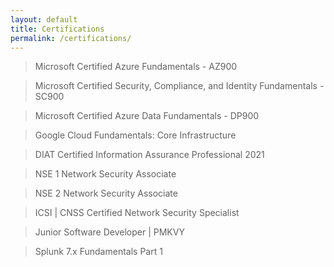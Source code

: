 ```yaml
---
layout: default
title: Certifications
permalink: /certifications/
---
```


<blockquote class = "quote">
    <p class="quote-text">Microsoft Certified Azure Fundamentals - AZ900</p>
</blockquote>
<blockquote class = "quote">
    <p class="quote-text">Microsoft Certified Security, Compliance, and Identity Fundamentals - SC900</p>
</blockquote>
<blockquote class = "quote">
    <p class="quote-text">Microsoft Certified Azure Data Fundamentals - DP900</p>
</blockquote>
<blockquote class = "quote">
    <p class="quote-text">Google Cloud Fundamentals: Core Infrastructure</p>
</blockquote>
<blockquote class = "quote">
    <p class="quote-text">DIAT Certified Information Assurance Professional 2021</p>
</blockquote>
<blockquote class = "quote">
    <p class="quote-text">NSE 1 Network Security Associate</p>
</blockquote>
<blockquote class = "quote">
    <p class="quote-text">NSE 2 Network Security Associate</p>
</blockquote>
<blockquote class = "quote">
    <p class="quote-text">ICSI | CNSS Certified Network Security Specialist</p>
</blockquote>
<blockquote class = "quote">
    <p class="quote-text">Junior Software Developer | PMKVY</p>
</blockquote>
<blockquote class = "quote">
    <p class="quote-text">Splunk 7.x Fundamentals Part 1</p>
</blockquote>